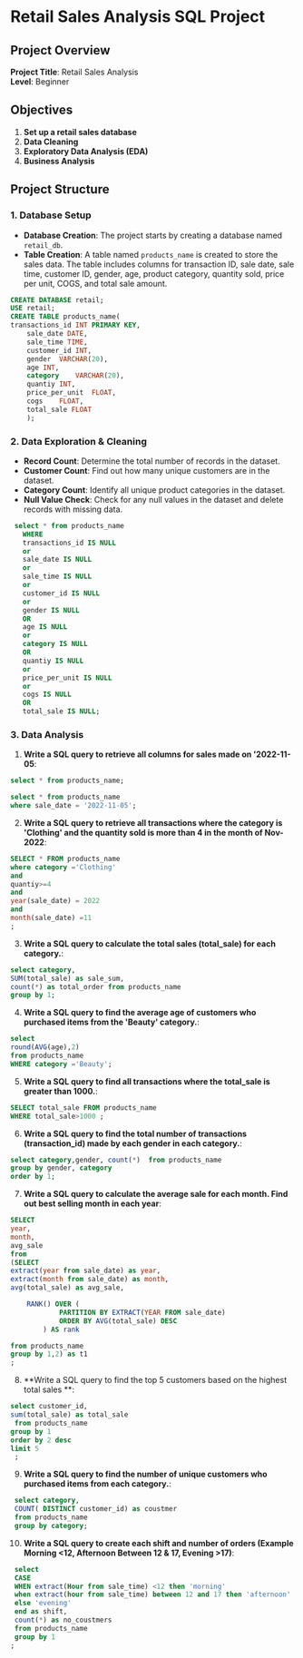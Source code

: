 # Retail Sales Analysis SQL Project

## Project Overview

**Project Title**: Retail Sales Analysis  
**Level**: Beginner 

## Objectives

1. **Set up a retail sales database**
2. **Data Cleaning**
3. **Exploratory Data Analysis (EDA)**
4. **Business Analysis**

## Project Structure

### 1. Database Setup

- **Database Creation**: The project starts by creating a database named `retail_db`.
- **Table Creation**: A table named `products_name` is created to store the sales data. The table includes columns for transaction ID, sale date, sale time, customer ID, gender, age, product category, quantity sold, price per unit, COGS, and total sale amount.

```sql
CREATE DATABASE retail;
USE retail;
CREATE TABLE products_name(
transactions_id INT PRIMARY KEY,
	sale_date DATE,
    sale_time TIME,
    customer_id	INT,
    gender	VARCHAR(20),
    age	INT,
    category	VARCHAR(20),
    quantiy	INT,
    price_per_unit	FLOAT,
    cogs	FLOAT,
    total_sale FLOAT
    );
```

### 2. Data Exploration & Cleaning

- **Record Count**: Determine the total number of records in the dataset.
- **Customer Count**: Find out how many unique customers are in the dataset.
- **Category Count**: Identify all unique product categories in the dataset.
- **Null Value Check**: Check for any null values in the dataset and delete records with missing data.

```sql
 select * from products_name
   WHERE 
   transactions_id IS NULL
   or
   sale_date IS NULL
   or
   sale_time IS NULL
   or
   customer_id IS NULL
   or
   gender IS NULL
   OR
   age IS NULL
   or
   category IS NULL
   OR
   quantiy IS NULL
   or
   price_per_unit IS NULL
   or
   cogs IS NULL
   OR 
   total_sale IS NULL;
```

### 3. Data Analysis

1. **Write a SQL query to retrieve all columns for sales made on '2022-11-05**:
```sql
select * from products_name;

select * from products_name
where sale_date = '2022-11-05';
```

2. **Write a SQL query to retrieve all transactions where the category is 'Clothing' and the quantity sold is more than 4 in the month of Nov-2022**:
```sql
SELECT * FROM products_name
where category ='Clothing'
and
quantiy>=4
and 
year(sale_date) = 2022
and
month(sale_date) =11
;
```

3. **Write a SQL query to calculate the total sales (total_sale) for each category.**:
```sql
select category,
SUM(total_sale) as sale_sum,
count(*) as total_order from products_name
group by 1;
```

4. **Write a SQL query to find the average age of customers who purchased items from the 'Beauty' category.**:
```sql
select 
round(AVG(age),2)
from products_name
WHERE category ='Beauty';
```

5. **Write a SQL query to find all transactions where the total_sale is greater than 1000.**:
```sql
SELECT total_sale FROM products_name
WHERE total_sale>1000 ;
```

6. **Write a SQL query to find the total number of transactions (transaction_id) made by each gender in each category.**:
```sql
select category,gender, count(*)  from products_name
group by gender, category
order by 1;
```

7. **Write a SQL query to calculate the average sale for each month. Find out best selling month in each year**:
```sql
SELECT
year,
month,
avg_sale
from
(SELECT 
extract(year from sale_date) as year,
extract(month from sale_date) as month,
avg(total_sale) as avg_sale,

    RANK() OVER (
            PARTITION BY EXTRACT(YEAR FROM sale_date)
            ORDER BY AVG(total_sale) DESC
        ) AS rank

from products_name
group by 1,2) as t1
;
```

8. **Write a SQL query to find the top 5 customers based on the highest total sales **:
```sql
select customer_id, 
sum(total_sale) as total_sale
 from products_name
group by 1
order by 2 desc
limit 5
 ;
```

9. **Write a SQL query to find the number of unique customers who purchased items from each category.**:
```sql
 select category,
 COUNT( DISTINCT customer_id) as coustmer
 from products_name
 group by category;
```

10. **Write a SQL query to create each shift and number of orders (Example Morning <12, Afternoon Between 12 & 17, Evening >17)**:
```sql
 select 
 CASE
 WHEN extract(Hour from sale_time) <12 then 'morning'
 when extract(hour from sale_time) between 12 and 17 then 'afternoon'
 else 'evening'
 end as shift,
 count(*) as no_coustmers
 from products_name
 group by 1
;
```

